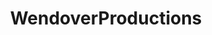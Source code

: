 ---
title: WendoverProductions
crosslinks:
- HalfAsInteresting
- AskHistorians
- videos
- mealtimevideos
- autotldr
- datasets
- NameThatSong
- flying
---